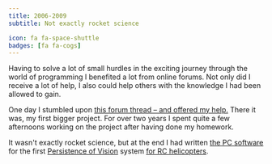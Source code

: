```yaml
---
title: 2006-2009
subtitle: Not exactly rocket science

icon: fa fa-space-shuttle
badges: [fa fa-cogs]
---
```


Having to solve a lot of small hurdles in the exciting journey through the world of programming I benefited a lot from online forums. Not only did I receive a lot of help, I also could help others with the knowledge I had been allowed to gain.

One day I stumbled upon [this forum thread – and offered my help.][projectstart] There it was, my first bigger project. For over two years I spent quite a few afternoons working on the project after having done my homework.

It wasn't exactly rocket science, but at the end I had written [the PC software][github] for the first [Persistence of Vision][adafruit] system [for RC helicopters][hackaday].

<!-- TODO capitalise titles -->

[github]: https://github.com/davherrmann/nightgraphix
[projectstart]: https://www.mikrocontroller.net/topic/53535
[hackaday]: https://hackaday.com/2009/08/24/autogiro-pov-nostalgia/
[adafruit]: https://blog.adafruit.com/2009/08/04/nightgraphixde-rgb-led-pov-for-rc-choppers/
